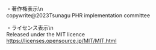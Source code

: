 ・著作権表示\n  
copywrite@2023Tsunagu PHR implementation committee
 
・ライセンス表示\n    
Released under the MIT licence
https://licenses.opensource.jp/MIT/MIT.html
